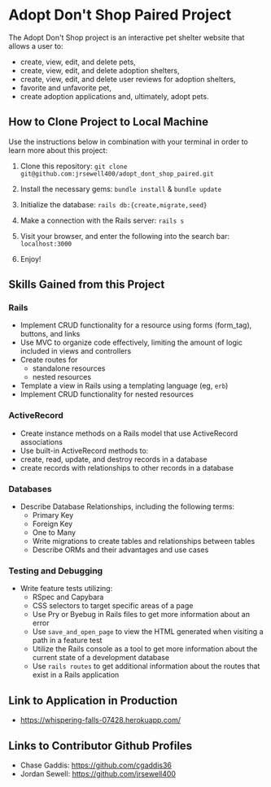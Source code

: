 # Adopt Don't Shop Paired Project

The Adopt Don't Shop project is an interactive pet shelter website that allows a user to:
* create, view, edit, and delete pets,
* create, view, edit, and delete adoption shelters,
* create, view, edit, and delete user reviews for adoption shelters,
* favorite and unfavorite pet,
* create adoption applications and, ultimately, adopt pets.

## How to Clone Project to Local Machine
Use the instructions below in combination with your terminal in order to learn more about this project:

  1. Clone this repository:
    ```git clone git@github.com:jrsewell400/adopt_dont_shop_paired.git```
    
  1. Install the necessary gems:
    ```bundle install``` &
    ```bundle update```

  1. Initialize the database:
    ```rails db:{create,migrate,seed}```
  
  1. Make a connection with the Rails server:
    ```rails s```
    
  1. Visit your browser, and enter the following into the search bar: 
  ```localhost:3000```
  
  1. Enjoy!


## Skills Gained from this Project

### Rails
* Implement CRUD functionality for a resource using forms (form_tag), buttons, and links
* Use MVC to organize code effectively, limiting the amount of logic included in views and controllers
* Create routes for
  - standalone resources
  - nested resources
* Template a view in Rails using a templating language (eg, `erb`)
* Implement CRUD functionality for nested resources

### ActiveRecord
* Create instance methods on a Rails model that use ActiveRecord associations
* Use built-in ActiveRecord methods to:
* create, read, update, and destroy records in a database
* create records with relationships to other records in a database

### Databases
* Describe Database Relationships, including the following terms:
  - Primary Key
  - Foreign Key
  - One to Many
  - Write migrations to create tables and relationships between tables
  - Describe ORMs and their advantages and use cases

### Testing and Debugging
* Write feature tests utilizing:
  - RSpec and Capybara
  - CSS selectors to target specific areas of a page
  - Use Pry or Byebug in Rails files to get more information about an error
  - Use `save_and_open_page` to view the HTML generated when visiting a path in a feature test
  - Utilize the Rails console as a tool to get more information about the current state of a development database
  - Use `rails routes` to get additional information about the routes that exist in a Rails application

## Link to Application in Production
* https://whispering-falls-07428.herokuapp.com/

## Links to Contributor Github Profiles
* Chase Gaddis:  https://github.com/cgaddis36
* Jordan Sewell:  https://github.com/jrsewell400